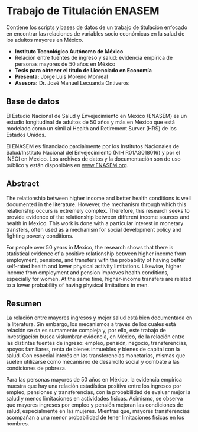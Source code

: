 # Trabajo de Titulación ENASEM
Contiene los scripts y bases de datos de un trabajo de titulación enfocado en encontrar las relaciones de variables socio económicas en la salud de los adultos mayores en México.

* **Instituto Tecnológico Autónomo de México**
*  Relación entre fuentes de ingreso y salud: evidencia empírica de personas mayores de 50 años en México
* **Tesis para obtener el título de Licenciado en Economía**
* **Presenta:** Jorge Luis Moreno Monreal 
* **Asesora:** Dr. José Manuel Lecuanda Ontiveros

## Base de datos
El Estudio Nacional de Salud y Envejecimiento en México (ENASEM) es un estudio longitudinal de adultos de 50 años y más en México que está modelado como un símil al Health and Retirement Surver (HRS) de los Estados Unidos.

El ENASEM es financiado parcialmente por los Institutos Nacionales de Salud/Instituto Nacional del Envejecimiento (NIH R01AG018016) y por el INEGI en Mexico. Los archivos de datos y la documentación son de uso público y están disponibles en www.ENASEM.org.

## Abstract
The relationship between higher income and better health conditions is well documented in the literature. However, the mechanism through which this relationship occurs is extremely complex. Therefore, this research seeks to provide evidence of the relationship between different income sources and health in Mexico. This work is done with a particular interest in monetary transfers, often used as a mechanism for social development policy and fighting poverty conditions.

For people over 50 years in Mexico, the research shows that there is statistical evidence of a positive relationship between higher income from employment, pensions, and transfers with the probability of having better self-rated health and lower physical activity limitations. Likewise, higher income from employment and pension improves health conditions, especially for women. At the same time, higher-income transfers are related to a lower probability of having physical limitations in men.

## Resumen
La relación entre mayores ingresos y mejor salud está bien documentada en la literatura. Sin embargo, los mecanismos a través de los cuales está relación se da es sumamente compleja y, por ello, este trabajo de investigación busca vislumbrar evidencia, en México, de la relación entre las distintas fuentes de ingreso: empleo, pensión, negocio, transferencias, apoyos familiares, renta de  bienes inmuebles y bienes de capital con la salud. Con especial interés en las transferencias monetarias, mismas que suelen utilizarse como mecanismo de desarrollo social y combate a las condiciones de pobreza. 

Para las personas mayores de 50 años en México, la evidencia empírica muestra que hay una relación estadística positiva entre los ingresos por empleo, pensiones y transferencias, con la probabilidad de evaluar mejor la salud y menos limitaciones en actividades físicas. Asimismo, se observa que mayores ingresos por empleo y pensión mejoran las condiciones de salud, especialmente en las mujeres. Mientras que, mayores transferencias acompañan a una menor probabilidad de tener limitaciones físicas en los hombres.

